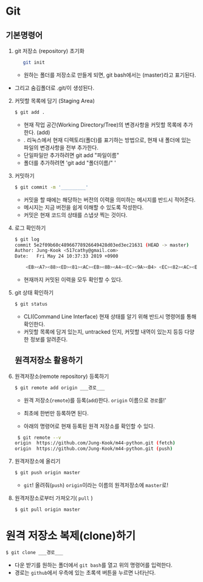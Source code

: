 # Git

## 기본명령어

1. git 저장소 (repository) 초기화
    ```bash
       git init
    ```

   - 원하는 폴더를 저장소로 만들게 되면, git bash에서는 (master)라고 표기된다.
- 그리고 숨김폴더로 .git/이 생성된다. 



2. 커밋할 목록에 담기 (Staging Area)

   ```bash
   $ git add .
   ```

   - 현재 작업 공간(Working Directory/Tree)의 변경사항을 커밋할 목록에 추가한다. (add)
   - . 리눅스에서 현재 디렉토리(폴더)를 표기하는 방법으로, 현재 내 폴더에 있는 파일의 변경사항을 전부 추가한다.
   - 단일파일만 추가하려면 git add "파일이름"
   - 폴더를 추가하려면 'git add "폴더이름/" '

   

3. 커밋하기

    ``` bash
    $ git commit -m '_________'
    ```

    - 커밋을 할 때에는 해당하는 버전의 이력을 의미하는 메시지를 반드시 적어준다.
    - 메시지는 지금 버전을 쉽게 이해할 수 있도록 작성한다.
    - 커밋은 현재 코드의 상태를 스냅샷 찍는 것이다.

    

4. 로그 확인하기

    ```bash
    $ git log
    commit 5e2f09b60c48966778926649428d03ed3ec21631 (HEAD -> master)
    Author: Jung-Kook <517cathy@gmail.com>
    Date:   Fri May 24 10:37:33 2019 +0900
    
        <EB><A7><88><ED><81><AC><EB><8B><A4><EC><9A><B4> <EC><82><AC><EC><9A><A9><EB><B2><95>
    ```

    - 현재까지 커밋된 이력을 모두 확인할 수 있다.
    
    
    
5. git 상태 확인하기

    ```bash
    $ git status
    ```

    - CLI(Command Line Interface) 현재 상태를 알기 위해 반드시 명령어를 통해 확인한다.
    - 커밋할 목록에 담겨 있는지, untracked 인지, 커밋할 내역이 있는지 등등 다양한 정보를 알려준다.



   ## 원격저장소 활용하기

1. 원격저장소(remote repository) 등록하기

   ```bash
   $ git remote add origin ___경로___
   ```

   - 원격 저장소(`remote`)를 등록(`add`)한다. ``origin`` 이름으로 ``경로``를!'

   - 최초에 한번만 등록하면 된다.

   - 아래의 명령어로 현재 등록된 원격 저장소를 확인할 수 있다.

    ```bash
     $ git remote --v
   origin  https://github.com/Jung-Kook/m44-python.git (fetch)
   origin  https://github.com/Jung-Kook/m44-python.git (push)
   
    ```

   

2. 원격저장소에 올리기

   ```bash
   $ git push origin master
   ```

   - `git`! 올려줘(`push`) `origin`이라는 이름의 원격저장소에 `master`로!

   

3. 원격저장소로부터 가져오기( `pull` )

   ```bash
   $ git pull origin master
   ```




# 원격 저장소 복제(clone)하기

```bash
$ git clone ___경로___
```

- 다운 받기를 원하는 폴더에서 `git bash`를 열고 위의 명령어를 입력한다.
- 경로는 `github`에서 우측에 있는 초록색 버튼을 누르면 나타난다.





